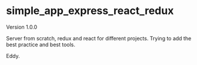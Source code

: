 # simple_app_express_react_redux

Version 1.0.0

Server from scratch, redux and react for different projects.
Trying to add the best practice and best tools.

Eddy.
